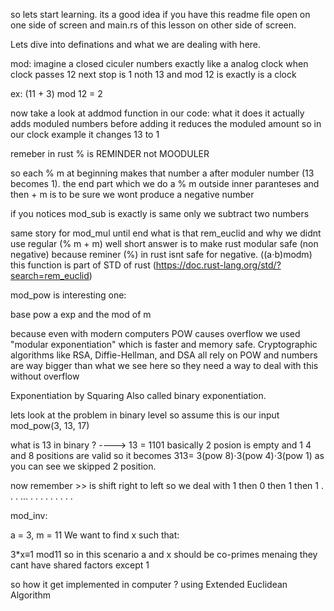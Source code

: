 so lets start learning.
its a good idea if you have this readme file open on one side of screen and main.rs of this lesson on other side of screen. 

Lets dive into definations and what we are dealing with here.

mod: imagine a closed ciculer numbers exactly like a analog clock when clock passes 12 next stop is 1 noth 13 and mod 12 is exactly is a clock

ex: (11 + 3) mod 12 = 2

now take a look at addmod function in our code: what it does it actually adds moduled numbers before adding it reduces the moduled amount so in our clock example it changes 13 to 1

remeber in rust % is REMINDER not MOODULER

so each % m at beginning makes that number a after moduler number (13 becomes 1). 
the end part which we do a % m outside inner paranteses and then + m is to be sure we wont produce a negative number

if you notices mod_sub is exactly is same only we subtract two numbers

same story for mod_mul until end what is that rem_euclid and why we didnt use regular (% m + m) well short answer is to make rust modular safe (non negative) because reminer (%) in rust isnt safe for negative. ((a⋅b)modm)
this function is part of STD of rust 
(https://doc.rust-lang.org/std/?search=rem_euclid)

mod_pow is interesting one:

base pow a exp and the mod of m 

because even with modern computers POW causes overflow we used "modular exponentiation" which is faster and memory safe.
Cryptographic algorithms like RSA, Diffie-Hellman, and DSA all rely on POW and numbers are way bigger than what we see here so they need a way to deal with this without overflow

Exponentiation by Squaring Also called binary exponentiation.

lets look at the problem in binary level so assume this is our input mod_pow(3, 13, 17)

what is 13 in binary ? ----> 13 = 1101 
basically 2 posion is empty and 1 4 and 8 positions are valid 
so it becomes 313= 3(pow 8)⋅3(pow 4)⋅3(pow 1) as you can see we skipped 2 position.

now remember >> is shift right to left so we deal with 1 then 0 then 1 then 1 .
 .
 .
 ...
 .
 .
 .
 .
 .
 .
 .
 .
 .

 mod_inv:

 a = 3, m = 11
We want to find x such that:


3*x≡1 mod11
so in this scenario a and x should be co-primes menaing they cant have shared factors except 1

so how it get implemented in computer ?
using Extended Euclidean Algorithm